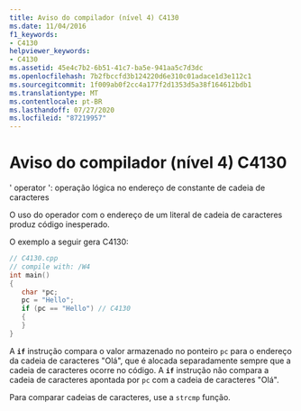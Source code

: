 ```yaml
---
title: Aviso do compilador (nível 4) C4130
ms.date: 11/04/2016
f1_keywords:
- C4130
helpviewer_keywords:
- C4130
ms.assetid: 45e4c7b2-6b51-41c7-ba5e-941aa5c7d3dc
ms.openlocfilehash: 7b2fbccfd3b124220d6e310c01adace1d3e112c1
ms.sourcegitcommit: 1f009ab0f2cc4a177f2d1353d5a38f164612bdb1
ms.translationtype: MT
ms.contentlocale: pt-BR
ms.lasthandoff: 07/27/2020
ms.locfileid: "87219957"
---
```

# <a name="compiler-warning-level-4-c4130"></a>Aviso do compilador (nível 4) C4130

' operator ': operação lógica no endereço de constante de cadeia de caracteres

O uso do operador com o endereço de um literal de cadeia de caracteres produz código inesperado.

O exemplo a seguir gera C4130:

```cpp
// C4130.cpp
// compile with: /W4
int main()
{
   char *pc;
   pc = "Hello";
   if (pc == "Hello") // C4130
   {
   }
}
```

A **`if`** instrução compara o valor armazenado no ponteiro `pc` para o endereço da cadeia de caracteres "Olá", que é alocada separadamente sempre que a cadeia de caracteres ocorre no código. A **`if`** instrução não compara a cadeia de caracteres apontada por `pc` com a cadeia de caracteres "Olá".

Para comparar cadeias de caracteres, use a `strcmp` função.
